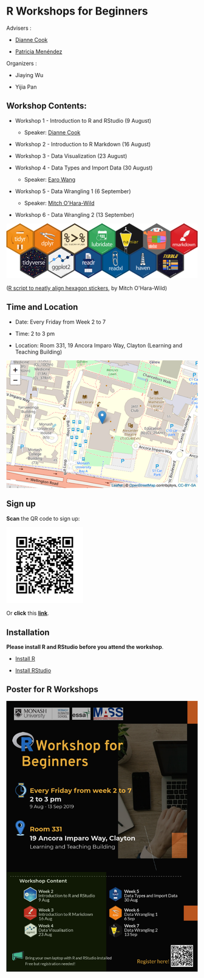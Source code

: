 
R Workshops for Beginners
=========================

Advisers :

-   [Dianne Cook](http://dicook.org)

-   [Patricia Menéndez](https://www.patriciamenendez.com)

Organizers :

-   Jiaying Wu

-   Yijia Pan

Workshop Contents:
------------------

-   Workshop 1 - Introduction to R and RStudio (9 August)

    -   Speaker: [Dianne Cook](http://dicook.org)

-   Workshop 2 - Introduction to R Markdown (16 August)

-   Workshop 3 - Data Visualization (23 August)

-   Workshop 4 - Data Types and Import Data (30 August)

    -   Speaker: [Earo Wang](https://earo.me)

-   Workshop 5 - Data Wrangling 1 (6 September)

    -   Speaker: [Mitch O'Hara-Wild](https://www.mitchelloharawild.com)

-   Workshop 6 - Data Wrangling 2 (13 September)

![](images/Hexwall.png)

([R script to neatly align hexagon stickers](https://github.com/mitchelloharawild/hexwall), by Mitch O'Hara-Wild)

Time and Location
-----------------

-   Date: Every Friday from Week 2 to 7

-   Time: 2 to 3 pm

-   Location: Room 331, 19 Ancora Imparo Way, Clayton (Learning and Teaching Building)

<img src="images/unnamed-chunk-1-1.png" style="display: block; margin: auto;" />

Sign up
-------

**Scan** the QR code to sign up:

<img src="images/Signup_QRcode.png" style="width:40.0%" style="height:40.0%" />

Or **click** this [**link**](https://docs.google.com/forms/d/1umPW5ooUfOoKhLB-5ehamH9tKTphBEtyc5G6EXfYpN8/viewform?edit_requested=true).

Installation
------------

**Please install R and RStudio before you attend the workshop**.

-   [Install R](https://cran.csiro.au)

-   [Install RStudio](https://www.rstudio.com/products/rstudio/download/)

Poster for R Workshops
----------------------

![](images/poster_black.png)
